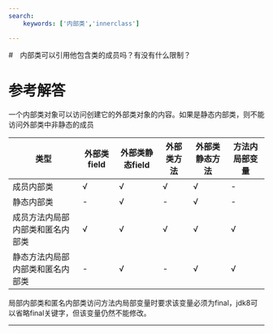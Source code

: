 ```yaml
---
search:
    keywords: ['内部类','innerclass']

---
```



#　内部类可以引用他包含类的成员吗？有没有什么限制？

# 参考解答

一个内部类对象可以访问创建它的外部类对象的内容。如果是静态内部类，则不能访问外部类中非静态的成员

|类型|外部类field|外部类静态field|外部类方法|外部类静态方法|方法内局部变量|
|-|-|-|-|-|-|
|成员内部类|&radic;|&radic;|&radic;|&radic;|-|
|静态内部类|-|&radic;|-|&radic;|-|
|成员方法内局部内部类和匿名内部类|&radic;|&radic;|&radic;|&radic;|&radic;|
|静态方法内局部内部类和匿名内部类|-|&radic;|-|&radic;|&radic;|

局部内部类和匿名内部类访问方法内局部变量时要求该变量必须为final，jdk8可以省略final关键字，但该变量仍然不能修改。

---